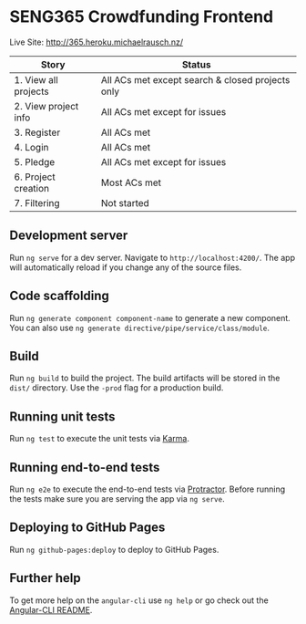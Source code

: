# SENG365 Crowdfunding Frontend

Live Site: http://365.heroku.michaelrausch.nz/

|Story |Status|
|---|---|
|1. View all projects|All ACs met except search & closed projects only|
|2. View project info|All ACs met except for issues|
|3. Register|All ACs met|
|4. Login|All ACs met|
|5. Pledge |All ACs met except for issues|
|6. Project creation |Most ACs met|
|7. Filtering |Not started|

## Development server
Run `ng serve` for a dev server. Navigate to `http://localhost:4200/`. The app will automatically reload if you change any of the source files.

## Code scaffolding

Run `ng generate component component-name` to generate a new component. You can also use `ng generate directive/pipe/service/class/module`.

## Build

Run `ng build` to build the project. The build artifacts will be stored in the `dist/` directory. Use the `-prod` flag for a production build.

## Running unit tests

Run `ng test` to execute the unit tests via [Karma](https://karma-runner.github.io).

## Running end-to-end tests

Run `ng e2e` to execute the end-to-end tests via [Protractor](http://www.protractortest.org/).
Before running the tests make sure you are serving the app via `ng serve`.

## Deploying to GitHub Pages

Run `ng github-pages:deploy` to deploy to GitHub Pages.

## Further help

To get more help on the `angular-cli` use `ng help` or go check out the [Angular-CLI README](https://github.com/angular/angular-cli/blob/master/README.md).

